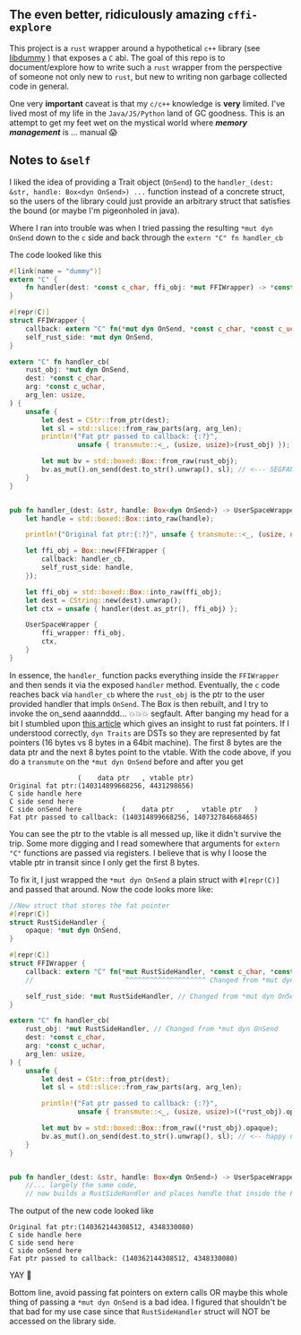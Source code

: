 ## The even better, ridiculously amazing `cffi-explore`


This project is a `rust` wrapper around a hypothetical `c++` library
(see [libdummy](libdummy/README.md) ) that exposes a `C` abi.
The goal of this repo is to document/explore how to write such a `rust` wrapper 
from the perspective of someone not only new to `rust`, but new to writing
non garbage collected code in general.



One very **important** caveat is that my `c/c++` knowledge is **very** limited.
I've lived most of my life in the `Java/JS/Python` land of GC goodness.
This is an attempt to get my feet wet on the mystical world where ___memory management___
is ... manual :scream:



## Notes to `&self`

I liked the idea of providing a Trait object (`OnSend`) to the
`handler_(dest: &str, handle: Box<dyn OnSend>) ...` function
instead of a concrete struct, so the users of the library could just provide an arbitrary struct
that satisfies the bound (or maybe I'm pigeonholed in java).

Where I ran into trouble was when I tried passing the resulting
`*mut dyn OnSend` down to the `c` side and back through the `extern "C" fn handler_cb`

The code looked like this
```rust
#[link(name = "dummy")]
extern "C" {
    fn handler(dest: *const c_char, ffi_obj: *mut FFIWrapper) -> *const FFICtx;
}

#[repr(C)]
struct FFIWrapper {
    callback: extern "C" fn(*mut dyn OnSend, *const c_char, *const c_uchar, usize),
    self_rust_side: *mut dyn OnSend,
}

extern "C" fn handler_cb(
    rust_obj: *mut dyn OnSend,
    dest: *const c_char,
    arg: *const c_uchar,
    arg_len: usize,
) {
    unsafe {
        let dest = CStr::from_ptr(dest);
        let sl = std::slice::from_raw_parts(arg, arg_len);
        println!("Fat ptr passed to callback: {:?}",
                 unsafe { transmute::<_, (usize, usize)>(rust_obj) });

        let mut bv = std::boxed::Box::from_raw(rust_obj);
        bv.as_mut().on_send(dest.to_str().unwrap(), sl); // <--- SEGFAULTS HERE
    }
}


pub fn handler_(dest: &str, handle: Box<dyn OnSend>) -> UserSpaceWrapper {
    let handle = std::boxed::Box::into_raw(handle);

    println!("Original fat ptr:{:?}", unsafe { transmute::<_, (usize, usize)>(handle) });

    let ffi_obj = Box::new(FFIWrapper {
        callback: handler_cb,
        self_rust_side: handle,
    });

    let ffi_obj = std::boxed::Box::into_raw(ffi_obj);
    let dest = CString::new(dest).unwrap();
    let ctx = unsafe { handler(dest.as_ptr(), ffi_obj) };

    UserSpaceWrapper {
        ffi_wrapper: ffi_obj,
        ctx,
    }
}
```

In essence, the `handler_` function packs everything inside the `FFIWrapper` and then
sends it via the exposed `handler` method. Eventually, the `c` code reaches back via `handler_cb`
where the `rust_obj` is the ptr to the user provided handler that impls `OnSend`.
The Box is then rebuilt, and I try to invoke the on_send aaannddd... :boom::boom::boom: segfault.
After banging my head for a bit I stumbled upon
[this article](https://iandouglasscott.com/2018/05/28/exploring-rust-fat-pointers/)
which gives an insight to rust fat pointers. If I understood correctly, `dyn Traits` are
DSTs so they are represented by fat pointers (16 bytes vs 8 bytes in a 64bit machine).
The first 8 bytes are the data ptr and the next 8 bytes point to the vtable.
With the code above, if you do a `transmute` on the `*mut dyn OnSend` before and after you get
```shell
                 (    data ptr   , vtable ptr)
Original fat ptr:(140314899668256, 4431298656)
C side handle here
C side send here
C side onSend here          (    data ptr   ,   vtable ptr   )
Fat ptr passed to callback: (140314899668256, 140732784668465)

```
You can see the ptr to the vtable is all messed up, like it didn't survive the trip.
Some more digging and I read somewhere that arguments for `extern "C"` functions
are passed via registers. I believe that is why I loose the vtable ptr in transit
since I only get the first 8 bytes.

To fix it, I just wrapped the `*mut dyn OnSend` a plain struct with `#[repr(C)]`
and passed that around. Now the code looks more like:
```rust
//New struct that stores the fat pointer
#[repr(C)]
struct RustSideHandler {
    opaque: *mut dyn OnSend,
}

#[repr(C)]
struct FFIWrapper {
    callback: extern "C" fn(*mut RustSideHandler, *const c_char, *const c_uchar, usize),
    //                       ^^^^^^^^^^^^^^^^^^^^ Changed from *mut dyn OnSend

    self_rust_side: *mut RustSideHandler, // Changed from *mut dyn OnSend
}

extern "C" fn handler_cb(
    rust_obj: *mut RustSideHandler, // Changed from *mut dyn OnSend
    dest: *const c_char,
    arg: *const c_uchar,
    arg_len: usize,
) {
    unsafe {
        let dest = CStr::from_ptr(dest);
        let sl = std::slice::from_raw_parts(arg, arg_len);

        println!("Fat ptr passed to callback: {:?}",
                 unsafe { transmute::<_, (usize, usize)>((*rust_obj).opaque) });

        let mut bv = std::boxed::Box::from_raw((*rust_obj).opaque);
        bv.as_mut().on_send(dest.to_str().unwrap(), sl); // <-- happy now
    }
}


pub fn handler_(dest: &str, handle: Box<dyn OnSend>) -> UserSpaceWrapper { /*hidden*/ }
    //... largely the same code,
    // now builds a RustSideHandler and places handle that inside the FFIWrapper

```
The output of the new code looked like
```shell
Original fat ptr:(140362144308512, 4348330080)
C side handle here
C side send here
C side onSend here
Fat ptr passed to callback: (140362144308512, 4348330080)
```
YAY :see_no_evil:

Bottom line, avoid passing fat pointers on extern calls OR maybe this whole thing
of passing a `*mut dyn OnSend` is a bad idea. I figured that shouldn't be that bad for
my use case since that `RustSideHandler` struct will NOT be accessed on the library side.
